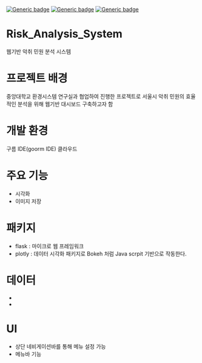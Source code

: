[![Generic badge](https://img.shields.io/badge/Ubuntu-18.04-green.svg)](https://shields.io/)
[![Generic badge](https://img.shields.io/badge/Language-Python,HTML-blue.svg)](https://shields.io/)
[![Generic badge](https://img.shields.io/badge/Framework-Flask-orange.svg)](https://shields.io/)





# Risk_Analysis_System
웹기반 악취 민원 분석 시스템

# 프로젝트 배경
중앙대학교 환경시스템 연구실과 협업하여 진행한 프로젝트로 서울시 악취 민원의 효율적인 분석을 위해 웹기반 대시보드 구축하고자 함

# 개발 환경
구름 IDE(goorm IDE) 클라우드

# 주요 기능
- 시각화
- 이미지 저장

# 패키지
- flask : 마이크로 웹 프레임워크
- plotly : 데이터 시각화 패키지로 Bokeh 처럼 Java scrpit 기반으로 작동한다.

# 데이터
-
-

# UI
- 상단 네비게이션바를 통해 메뉴 설정 가능
- 메뉴바 기능 

